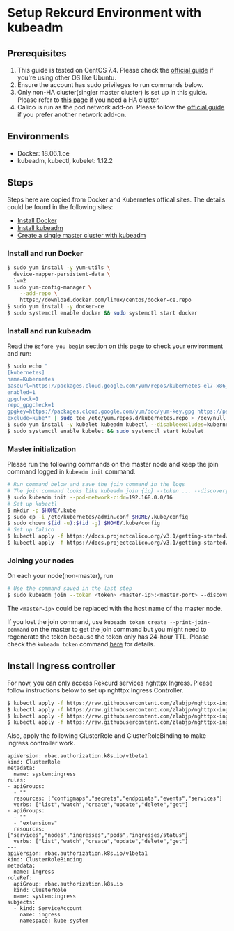 # Setup Rekcurd Environment with kubeadm
## Prerequisites
1. This guide is tested on CentOS 7.4. Please check the [official guide](https://kubernetes.io/docs/setup/independent/create-cluster-kubeadm/) if you're using other OS like Ubuntu.
2. Ensure the account has sudo privileges to run commands below.
3. Only non-HA cluster(singler master cluster) is set up in this guide. Please refer to [this page](https://kubernetes.io/docs/setup/independent/high-availability/) if you need a HA cluster.
4. Calico is run as the pod network add-on. Please follow the [official guide](https://kubernetes.io/docs/setup/independent/create-cluster-kubeadm/) if you prefer another network add-on.

## Environments
* Docker: 18.06.1.ce
* kubeadm, kubectl, kubelet: 1.12.2

## Steps
Steps here are copied from Docker and Kubernetes offical sites. The details could be found in the following sites:
* [Install Docker](https://docs.docker.com/install/linux/docker-ce/centos/)
* [Install kubeadm](https://kubernetes.io/docs/setup/independent/install-kubeadm/)
* [Create a single master cluster with kubeadm](https://kubernetes.io/docs/setup/independent/create-cluster-kubeadm/)

### Install and run Docker
```bash
$ sudo yum install -y yum-utils \
  device-mapper-persistent-data \
  lvm2
$ sudo yum-config-manager \
    --add-repo \
    https://download.docker.com/linux/centos/docker-ce.repo
$ sudo yum install -y docker-ce
$ sudo systemctl enable docker && sudo systemctl start docker
```

### Install and run kubeadm
Read the `Before you begin` section on this [page](https://kubernetes.io/docs/setup/independent/install-kubeadm/) to check your environment and run:

```bash
$ sudo echo "
[kubernetes]
name=Kubernetes
baseurl=https://packages.cloud.google.com/yum/repos/kubernetes-el7-x86_64
enabled=1
gpgcheck=1
repo_gpgcheck=1
gpgkey=https://packages.cloud.google.com/yum/doc/yum-key.gpg https://packages.cloud.google.com/yum/doc/rpm-package-key.gpg
exclude=kube*" | sudo tee /etc/yum.repos.d/kubernetes.repo > /dev/null
$ sudo yum install -y kubelet kubeadm kubectl --disableexcludes=kubernetes
$ sudo systemctl enable kubelet && sudo systemctl start kubelet
```

### Master initialization
Please run the following commands on the master node and keep the join command logged in `kubeadm init` command.
```bash
# Run command below and save the join command in the logs
# The join command looks like kubeadm join {ip} --token ... --discovery-token-ca-cert-hash ...
$ sudo kubeadm init --pod-network-cidr=192.168.0.0/16
# Set up kubectl
$ mkdir -p $HOME/.kube
$ sudo cp -i /etc/kubernetes/admin.conf $HOME/.kube/config
$ sudo chown $(id -u):$(id -g) $HOME/.kube/config
# Set up Calico
$ kubectl apply -f https://docs.projectcalico.org/v3.1/getting-started/kubernetes/installation/hosted/rbac-kdd.yaml
$ kubectl apply -f https://docs.projectcalico.org/v3.1/getting-started/kubernetes/installation/hosted/kubernetes-datastore/calico-networking/1.7/calico.yaml
```

### Joining your nodes
On each your node(non-master), run
```bash
# Use the command saved in the last step
$ sudo kubeadm join --token <token> <master-ip>:<master-port> --discovery-token-ca-cert-hash sha256:<hash>
```

The `<master-ip>` could be replaced with the host name of the master node.


If you lost the join command, use `kubeadm token create --print-join-command` on the master to get the join command but you might need to regenerate the token because the token only has 24-hour TTL. Please check the `kubeadm token` command [here](https://kubernetes.io/docs/reference/setup-tools/kubeadm/kubeadm-token/) for details.

## Install Ingress controller
For now, you can only access Rekcurd services nghttpx Ingress. Please follow instructions below to set up nghttpx Ingress Controller.

```bash
$ kubectl apply -f https://raw.githubusercontent.com/zlabjp/nghttpx-ingress-lb/master/examples/default-backend.yaml
$ kubectl apply -f https://raw.githubusercontent.com/zlabjp/nghttpx-ingress-lb/master/examples/default-backend-svc.yaml
$ kubectl apply -f https://raw.githubusercontent.com/zlabjp/nghttpx-ingress-lb/master/examples/default/service-account.yaml
$ kubectl apply -f https://raw.githubusercontent.com/zlabjp/nghttpx-ingress-lb/master/examples/daemonset/as-daemonset.yaml
```

Also, apply the following ClusterRole and ClusterRoleBinding to make ingress controller work.
```
apiVersion: rbac.authorization.k8s.io/v1beta1
kind: ClusterRole
metadata:
  name: system:ingress
rules:
- apiGroups:
  - ""
  resources: ["configmaps","secrets","endpoints","events","services"]
  verbs: ["list","watch","create","update","delete","get"]
- apiGroups:
  - ""
  - "extensions"
  resources: ["services","nodes","ingresses","pods","ingresses/status"]
  verbs: ["list","watch","create","update","delete","get"]
---
apiVersion: rbac.authorization.k8s.io/v1beta1
kind: ClusterRoleBinding
metadata:
  name: ingress
roleRef:
  apiGroup: rbac.authorization.k8s.io
  kind: ClusterRole
  name: system:ingress
subjects:
  - kind: ServiceAccount
    name: ingress
    namespace: kube-system
```
